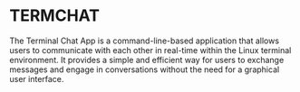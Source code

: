 # TERMCHAT
The Terminal Chat App is a command-line-based application that allows users to communicate with each other in real-time within the Linux terminal environment. It provides a simple and efficient way for users to exchange messages and engage in conversations without the need for a graphical user interface.
